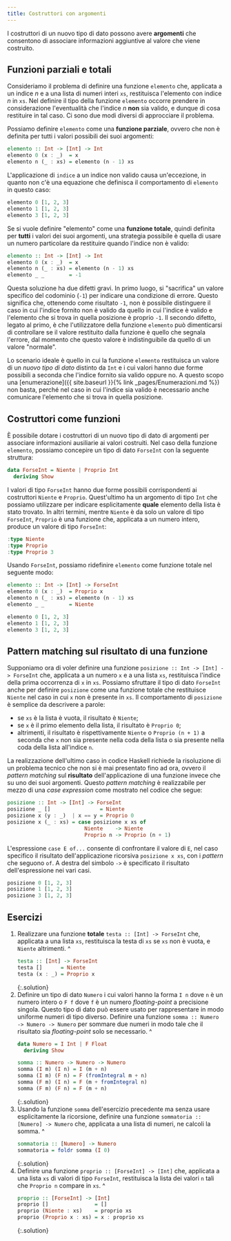 ```yaml
---
title: Costruttori con argomenti
---
```


I costruttori di un nuovo tipo di dato possono avere **argomenti**
che consentono di associare informazioni aggiuntive al valore che
viene costruito.

## Funzioni parziali e totali

Consideriamo il problema di definire una funzione `elemento` che,
applicata a un indice $n$ e a una lista di numeri interi `xs`,
restituisca l'elemento con indice $n$ in `xs`. Nel definire il tipo
della funzione `elemento` occorre prendere in considerazione
l'eventualità che l'indice $n$ **non** sia valido, e dunque di cosa
restituire in tal caso. Ci sono due modi diversi di approcciare il
problema.

Possiamo definire `elemento` come una **funzione parziale**, ovvero
che non è definita per tutti i valori possibili dei suoi argomenti:

``` haskell
elemento :: Int -> [Int] -> Int
elemento 0 (x : _)  = x
elemento n (_ : xs) = elemento (n - 1) xs
```

L'applicazione di `indice` a un indice non valido causa
un'eccezione, in quanto non c'è una equazione che definisca il
comportamento di `elemento` in questo caso:

``` haskell
elemento 0 [1, 2, 3]
elemento 1 [1, 2, 3]
elemento 3 [1, 2, 3]
```

Se si vuole definire "elemento" come una **funzione totale**, quindi
definita per **tutti** i valori dei suoi argomenti, una strategia
possibile è quella di usare un numero particolare da restituire
quando l'indice non è valido:

``` haskell
elemento :: Int -> [Int] -> Int
elemento 0 (x : _)  = x
elemento n (_ : xs) = elemento (n - 1) xs
elemento _ _        = -1
```

Questa soluzione ha due difetti gravi. In primo luogo, si
"sacrifica" un valore specifico del codominio (`-1`) per indicare
una condizione di errore. Questo significa che, ottenendo come
risultato `-1`, non è possibile distinguere il caso in cui l'indice
fornito non è valido da quello in cui l'indice è valido e l'elemento
che si trova in quella posizione è proprio `-1`. Il secondo difetto,
legato al primo, è che l'utilizzatore della funzione `elemento` può
dimenticarsi di controllare se il valore restituito dalla funzione è
quello che segnala l'errore, dal momento che questo valore è
indistinguibile da quello di un valore "normale".

Lo scenario ideale è quello in cui la funzione `elemento`
restituisca un valore di un *nuovo tipo di dato* distinto da `Int` e
i cui valori hanno due forme possibili a seconda che l'indice
fornito sia valido oppure no. A questo scopo una [enumerazione]({{
site.baseurl }}{% link _pages/Enumerazioni.md %}) non basta, perché
nel caso in cui l'indice sia valido è necessario anche comunicare
l'elemento che si trova in quella posizione.

## Costruttori come funzioni

È possibile dotare i costruttori di un nuovo tipo di dato di
argomenti per associare informazioni ausiliarie ai valori
costruiti. Nel caso della funzione `elemento`, possiamo concepire un
tipo di dato `ForseInt` con la seguente struttura:

``` haskell
data ForseInt = Niente | Proprio Int
  deriving Show
```

I valori di tipo `ForseInt` hanno due forme possibili
corrispondenti ai costruttori `Niente` e `Proprio`. Quest'ultimo ha
un argomento di tipo `Int` che possiamo utilizzare per indicare
esplicitamente **quale** elemento della lista è stato trovato. In
altri termini, mentre `Niente` è da solo un valore di tipo
`ForseInt`, `Proprio` è una funzione che, applicata a un numero
intero, produce un valore di tipo `ForseInt`:

``` haskell
:type Niente
:type Proprio
:type Proprio 3
```

Usando `ForseInt`, possiamo ridefinire `elemento` come funzione
totale nel seguente modo:

``` haskell
elemento :: Int -> [Int] -> ForseInt
elemento 0 (x : _)  = Proprio x
elemento n (_ : xs) = elemento (n - 1) xs
elemento _ _        = Niente
```

``` haskell
elemento 0 [1, 2, 3]
elemento 1 [1, 2, 3]
elemento 3 [1, 2, 3]
```

## Pattern matching sul risultato di una funzione

Supponiamo ora di voler definire una funzione `posizione :: Int ->
[Int] -> ForseInt` che, applicata a un numero `x` e a una lista
`xs`, restituisca l'indice della prima occorrenza di `x` in
`xs`. Possiamo sfruttare il tipo di dato `ForseInt` anche per
definire `posizione` come una funzione totale che restituisce
`Niente` nel caso in cui `x` non è presente in `xs`. Il
comportamento di `posizione` è semplice da descrivere a parole:

* se `xs` è la lista è vuota, il risultato è `Niente`;
* se `x` è il primo elemento della lista, il risultato è `Proprio 0`;
* altrimenti, il risultato è rispettivamente `Niente` o `Proprio
  (n + 1)` a seconda che `x` non sia presente nella coda della
  lista o sia presente nella coda della lista all'indice `n`.

La realizzazione dell'ultimo caso in codice Haskell richiede la
risoluzione di un problema tecnico che non si è mai presentato fino
ad ora, ovvero il *pattern matching* sul **risultato**
dell'applicazione di una funzione invece che su uno dei suoi
argomenti. Questo *pattern matching* è realizzabile per mezzo di una
*case expression* come mostrato nel codice che segue:

``` haskell
posizione :: Int -> [Int] -> ForseInt
posizione _ []                = Niente
posizione x (y : _)  | x == y = Proprio 0
posizione x (_ : xs) = case posizione x xs of
                         Niente    -> Niente
                         Proprio n -> Proprio (n + 1)
```

L'espressione `case E of...` consente di confrontare il valore di
`E`, nel caso specifico il risultato dell'applicazione ricorsiva
`posizione x xs`, con i *pattern* che seguono `of`. A destra del
simbolo `->` è specificato il risultato dell'espressione nei vari
casi.

``` haskell
posizione 0 [1, 2, 3]
posizione 1 [1, 2, 3]
posizione 3 [1, 2, 3]
```

## Esercizi

1. Realizzare una funzione **totale** `testa :: [Int] -> ForseInt`
   che, applicata a una lista `xs`, restituisca la testa di `xs` se
   `xs` non è vuota, e `Niente` altrimenti.
   ^
   ``` haskell
   testa :: [Int] -> ForseInt
   testa []      = Niente
   testa (x : _) = Proprio x
   ```
   {:.solution}
2. Definire un tipo di dato `Numero` i cui valori hanno la forma
   `I n` dove `n` è un numero intero o `F f` dove `f` è un
   numero *floating-point* a precisione singola. Questo tipo di dato
   può essere usato per rappresentare in modo uniforme numeri di
   tipo diverso. Definire una funzione `somma :: Numero -> Numero ->
   Numero` per sommare due numeri in modo tale che il risultato sia
   *floating-point* solo se necessario.
   ^
   ``` haskell
   data Numero = I Int | F Float
     deriving Show

   somma :: Numero -> Numero -> Numero
   somma (I m) (I n) = I (m + n)
   somma (I m) (F n) = F (fromIntegral m + n)
   somma (F m) (I n) = F (m + fromIntegral n)
   somma (F m) (F n) = F (m + n)
   ```
   {:.solution}
3. Usando la funzione `somma` dell'esercizio precedente ma senza
   usare esplicitamente la ricorsione, definire una funzione
   `sommatoria :: [Numero] -> Numero` che, applicata a una lista di
   numeri, ne calcoli la somma.
   ^
   ``` haskell
   sommatoria :: [Numero] -> Numero
   sommatoria = foldr somma (I 0)
   ```
   {:.solution}
4. Definire una funzione `proprio :: [ForseInt] -> [Int]` che,
   applicata a una lista `xs` di valori di tipo `ForseInt`,
   restituisca la lista dei valori `n` tali che `Proprio n` compare
   in `xs`.
   ^
   ``` haskell
   proprio :: [ForseInt] -> [Int]
   proprio []               = []
   proprio (Niente : xs)    = proprio xs
   proprio (Proprio x : xs) = x : proprio xs
   ```
   {:.solution}
